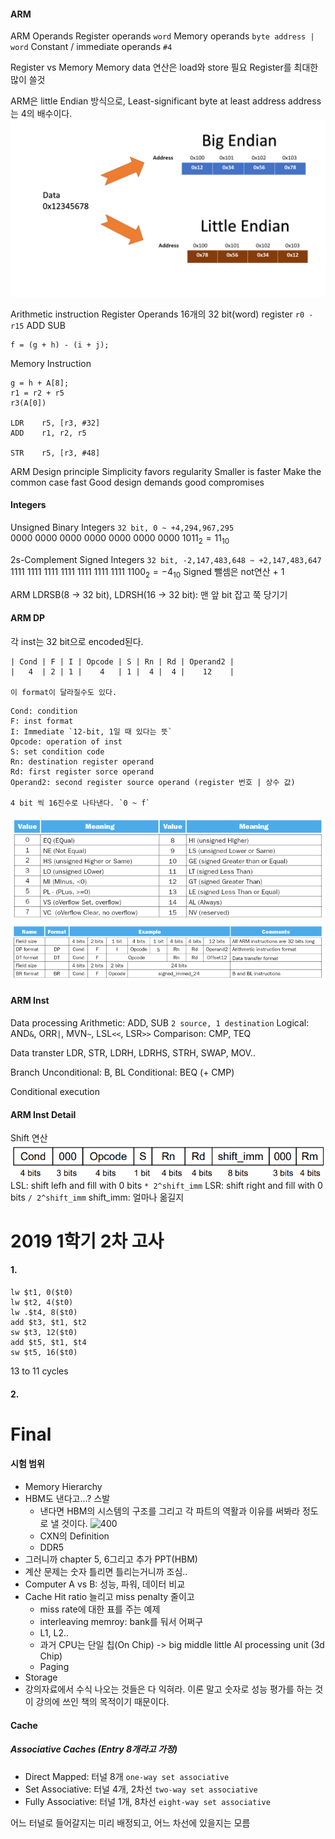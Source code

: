 #### ARM
ARM Operands
	Register operands `word`
	Memory operands `byte address | word`
	Constant / immediate operands `#4`

Register vs Memory
	Memory data 연산은 load와 store 필요
	Register를 최대한 많이 쓸것

ARM은 little Endian 방식으로, Least-significant byte at least address
address는 4의 배수이다.
![image.png|400](../../../../Z.%20Docs/img/Pasted%20image%2020240426054318.png)

Arithmetic instruction
	Register Operands
	16개의 32 bit(word) register `r0 - r15`
	ADD SUB
```
f = (g + h) - (i + j);
```

Memory Instruction
```
g = h + A[8];
r1 = r2 + r5
r3(A[0])

LDR    r5, [r3, #32]
ADD    r1, r2, r5

STR    r5, [r3, #48]
```

ARM Design principle
	Simplicity favors regularity
	Smaller is faster
	Make the common case fast
	Good design demands good compromises

#### Integers
Unsigned Binary Integers `32 bit, 0 ~ +4,294,967,295`
	$0000 \ 0000 \ 0000 \ 0000 \ 0000 \ 0000 \ 0000 \ 1011_2 = 11_{10}$

2s-Complement Signed Integers `32 bit, -2,147,483,648 ~ +2,147,483,647`
	$1111 \ 1111 \ 1111 \ 1111 \ 1111 \ 1111 \ 1111 \ 1100_2 = -4_{10}$
	Signed 뺄셈은 not연산 + 1

ARM
	LDRSB(8 -> 32 bit), LDRSH(16 -> 32 bit): 맨 앞 bit 잡고 쭉 당기기

#### ARM DP
각 inst는 32 bit으로 encoded된다.
```
| Cond | F | I | Opcode | S | Rn | Rd | Operand2 |
|   4  | 2 | 1 |    4   | 1 |  4 |  4 |    12    |

이 format이 달라질수도 있다.
```
	Cond: condition
	F: inst format
	I: Immediate `12-bit, 1일 때 있다는 뜻`
	Opcode: operation of inst
	S: set condition code
	Rn: destination register operand
	Rd: first register sorce operand
	Operand2: second register source operand (register 번호 | 상수 값)
	
	4 bit 씩 16진수로 나타낸다. `0 ~ f`

![600](../../../../Z.%20Docs/img/Pasted%20image%2020240426061257.png)
![600](../../../../Z.%20Docs/img/Pasted%20image%2020240426061320.png)

#### ARM Inst
Data processing
	Arithmetic: ADD, SUB `2 source, 1 destination`
	Logical: AND`&`, ORR`|`, MVN`~`, LSL`<<`, LSR`>>`
	Comparison: CMP, TEQ

Data transter
	LDR, STR, LDRH, LDRHS, STRH, SWAP, MOV..

Branch
	Unconditional: B, BL
	Conditional: BEQ (+ CMP)

Conditional execution

#### ARM Inst Detail
Shift 연산
	![500](../../../../Z.%20Docs/img/Pasted%20image%2020240426062037.png)
	LSL: shift lefh and fill with 0 bits `* 2^shift_imm`
	LSR: shift right and fill with 0 bits `/ 2^shift_imm`
	shift_imm: 얼마나 옮길지

# 2019 1학기 2차 고사

#### 1.
```
lw $t1, 0($t0)
lw $t2, 4($t0) 
lw .$t4, 8($t0)
add $t3, $t1, $t2
sw $t3, 12($t0)
add $t5, $t1, $t4
sw $t5, 16($t0)
```
13 to 11 cycles

#### 2.


# Final

#### 시험 범위
- Memory Hierarchy
- HBM도 낸다고...? 스발
	- 낸다면 HBM의 시스템의 구조를 그리고 각 파트의 역활과 이유를 써봐라 정도로 낼 것이다.
		![400](https://news.aikoreacommunity.com/content/images/2024/02/20240220_213611.png)
	- CXN의 Definition
	- DDR5
- 그러니까  chapter 5, 6그리고 추가 PPT(HBM)
- 계산 문제는 숫자 틀리면 틀리는거니까 조심..
- Computer A vs B: 성능, 파워, 데이터 비교
- Cache Hit ratio 늘리고 miss penalty 줄이고
	- miss rate에 대한 표를 주는 예제
	- interleaving memroy: bank를 둬서 어쩌구
	- L1, L2..
	- 과거 CPU는 단일 칩(On Chip) -> big middle little AI processing unit (3d Chip)
	- Paging
- Storage
- 강의자료에서 수식 나오는 것들은 다 익혀라. 이론 말고 숫자로 성능 평가를 하는 것이 강의에 쓰인 책의 목적이기 때문이다.

#### Cache

##### Associative Caches (Entry 8개라고 가정)
- Direct Mapped: 터널 8개 `one-way set associative`
- Set Associative: 터널 4개, 2차선 `two-way set associative`
- Fully Associative: 터널 1개, 8차선 `eight-way set associative`

어느 터널로 들어갈지는 미리 배정되고, 어느 차선에 있을지는 모름


